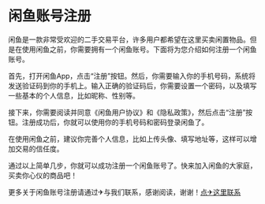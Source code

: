 # 闲鱼账号注册

闲鱼是一款非常受欢迎的二手交易平台，许多用户都希望在这里买卖闲置物品。但是在使用闲鱼之前，你需要拥有一个闲鱼账号。下面将为您介绍如何注册一个闲鱼账号。

首先，打开闲鱼App，点击“注册”按钮。然后，你需要输入你的手机号码，系统将发送验证码到你的手机上。输入正确的验证码后，你需要设置一个密码，以及填写一些基本的个人信息，比如昵称、性别等。

接下来，你需要阅读并同意《闲鱼用户协议》和《隐私政策》，然后点击“注册”按钮。注册成功后，你就可以使用你的手机号码和密码登录闲鱼了。

在使用闲鱼之前，建议你完善个人信息，比如上传头像、填写地址等，这样可以增加交易的信任度。

通过以上简单几步，你就可以成功注册一个闲鱼账号了。快来加入闲鱼的大家庭，买卖你心仪的商品吧！

更多关于闲鱼账号注册请通过✈与我们联系，感谢阅读，谢谢！[点✈这里联系](https://k02.cc)